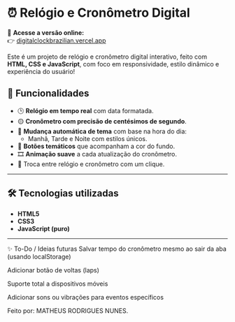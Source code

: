# ⏰ Relógio e Cronômetro Digital

🔗 **Acesse a versão online:**  
👉 [digitalclockbrazilian.vercel.app](https://digitalclockbrazilian.vercel.app)

Este é um projeto de relógio e cronômetro digital interativo, feito com **HTML, CSS e JavaScript**, com foco em responsividade, estilo dinâmico e experiência do usuário!

## 🎯 Funcionalidades

- 🕒 **Relógio em tempo real** com data formatada.
- 🟡 **Cronômetro com precisão de centésimos de segundo**.
- 🌅 **Mudança automática de tema** com base na hora do dia:
  - Manhã, Tarde e Noite com estilos únicos.
- 🎨 **Botões temáticos** que acompanham a cor do fundo.
- 🎞️ **Animação suave** a cada atualização do cronômetro.
- 🔁 Troca entre relógio e cronômetro com um clique.
-----------------------------------------------------------------------------------------------------------------

## 🛠️ Tecnologias utilizadas

- **HTML5**
- **CSS3**
- **JavaScript (puro)**
-----------------------------------------------------------------------------------------------------------------

✨ To-Do / Ideias futuras
 Salvar tempo do cronômetro mesmo ao sair da aba (usando localStorage)

 Adicionar botão de voltas (laps)

 Suporte total a dispositivos móveis

 Adicionar sons ou vibrações para eventos específicos

Feito por:
MATHEUS RODRIGUES NUNES.
